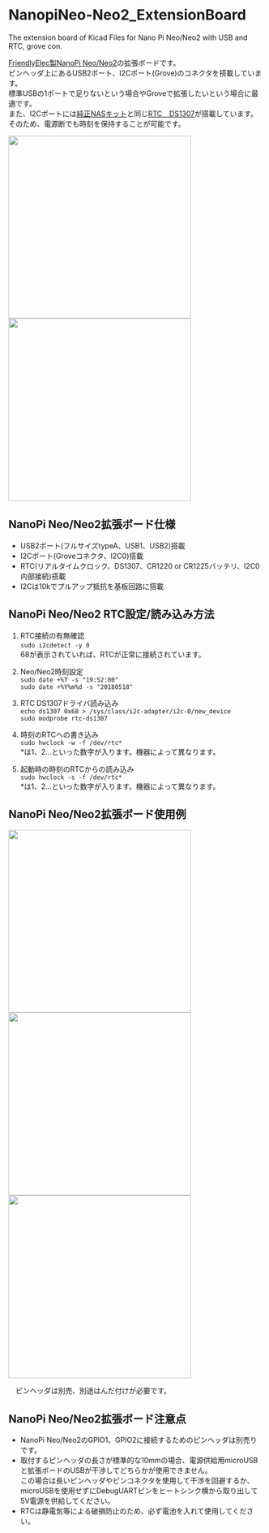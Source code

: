 # NanopiNeo-Neo2_ExtensionBoard
The extension board of Kicad Files for Nano Pi Neo/Neo2 with USB and RTC, grove con.

[FriendlyElec製NanoPi Neo/Neo2][0]の拡張ボードです。<br>
ピンヘッダ上にあるUSB2ポート、I2Cポート(Grove)のコネクタを搭載しています。<br>
標準USBの1ポートで足りないという場合やGroveで拡張したいという場合に最適です。<br>
また、I2Cポートには[純正NASキット][1]と同じ[RTC　DS1307][2]が搭載しています。<br>
そのため、電源断でも時刻を保持することが可能です。<br>



<img src="https://github.com/meerstern/NanopiNeo-Neo2_ExtensionBoard/blob/master/nanopi_neo1.jpg" width="360">

<img src="https://github.com/meerstern/NanopiNeo-Neo2_ExtensionBoard/blob/master/nanopi_neo2.jpg" width="360">


## NanoPi Neo/Neo2拡張ボード仕様
  * USB2ポート(フルサイズtypeA、USB1、USB2)搭載
  * I2Cポート(Groveコネクタ、I2C0)搭載
  * RTC(リアルタイムクロック、DS1307、CR1220 or CR1225バッテリ、I2C0内部接続)搭載
  * I2Cは10kでプルアップ抵抗を基板回路に搭載
  
## NanoPi Neo/Neo2 RTC設定/読み込み方法
  1. RTC接続の有無確認    
  ```sudo i2cdetect -y 0```    
  68が表示されていれば、RTCが正常に接続されています。
  
  1. Neo/Neo2時刻設定  
  ```sudo date +%T -s "19:52:00"```  
  ```sudo date +%Y%m%d -s "20180518"```  

  1. RTC DS1307ドライバ読み込み<br>
  ```echo ds1307 0x68 > /sys/class/i2c-adapter/i2c-0/new_device```<br>
  ```sudo modprobe rtc-ds1307```
  
  1. 時刻のRTCへの書き込み<br> 
  ```sudo hwclock -w -f /dev/rtc*```  
  *は1、2...といった数字が入ります。機器によって異なります。  
  
  1. 起動時の時刻のRTCからの読み込み<br>
  ```sudo hwclock -s -f /dev/rtc*```  
  *は1、2...といった数字が入ります。機器によって異なります。 
  
## NanoPi Neo/Neo2拡張ボード使用例

<img src="https://raw.githubusercontent.com/meerstern/NanopiNeo-Neo2_ExtensionBoard/master/img/IMG_1.JPG" width="360">

<img src="https://raw.githubusercontent.com/meerstern/NanopiNeo-Neo2_ExtensionBoard/master/img/IMG_2.JPG" width="360">

<img src="https://raw.githubusercontent.com/meerstern/NanopiNeo-Neo2_ExtensionBoard/master/img/IMG_3.JPG" width="360">

　ピンヘッダは別売、別途はんだ付けが必要です。
 
 
## NanoPi Neo/Neo2拡張ボード注意点
  * NanoPi Neo/Neo2のGPIO1、GPIO2に接続するためのピンヘッダは別売りです。
  * 取付するピンヘッダの長さが標準的な10mmの場合、電源供給用microUSBと拡張ボードのUSBが干渉してどちらかが使用できません。<br>
 この場合は長いピンヘッダやピンコネクタを使用して干渉を回避するか、
 microUSBを使用せずにDebugUARTピンをヒートシンク横から取り出して5V電源を供給してください。
  * RTCは静電気等による破損防止のため、必ず電池を入れて使用してください。


 
  
[0]: http://www.friendlyarm.com/index.php?route=product/product&product_id=180 "*0"
[1]: http://www.friendlyarm.com/index.php?route=product/product&product_id=192 "*1"
[2]: https://www.maximintegrated.com/en/products/digital/real-time-clocks/DS1307.html "*1"
